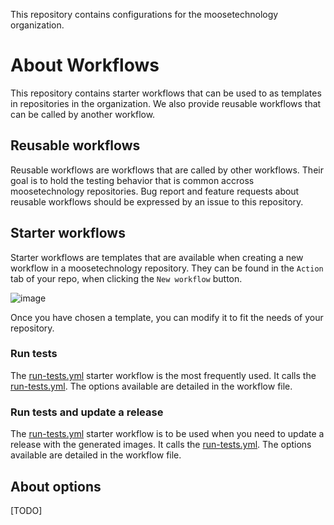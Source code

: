 This repository contains configurations for the moosetechnology organization.

# About Workflows
This repository contains starter workflows that can be used to as templates in repositories in the organization.
We also provide reusable workflows that can be called by another workflow.

## Reusable workflows
Reusable workflows are workflows that are called by other workflows.
Their goal is to hold the testing behavior that is common accross moosetechnology repositories.
Bug report and feature requests about reusable workflows should be expressed by an issue to this repository.

## Starter workflows
Starter workflows are templates that are available when creating a new workflow in a moosetechnology repository. 
They can be found in the `Action` tab of your repo, when clicking the `New workflow` button.

![image](https://github.com/moosetechnology/.github/assets/39184695/fafcd534-e9de-46c6-9aed-4043b7e5113f)

Once you have chosen a template, you can modify it to fit the needs of your repository.

### Run tests
The [run-tests.yml](workflow-templates/tests.yml) starter workflow is the most frequently used.
It calls the [run-tests.yml](.github/workflows/run-tests.yml).
The options available are detailed in the workflow file.

### Run tests and update a release
The [run-tests.yml](workflow-templates/test-and-release.yml) starter workflow is to be used when you need to update a release with the generated images.
It calls the [run-tests.yml](.github/workflows/test-and-release.yml).
The options available are detailed in the workflow file.

## About options
[TODO]

